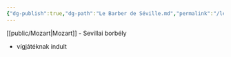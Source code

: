 ```yaml
---
{"dg-publish":true,"dg-path":"Le Barber de Séville.md","permalink":"/le-barber-de-seville/"}
---
```


[[public/Mozart\|Mozart]] - Sevillai borbély

- vígjátéknak indult